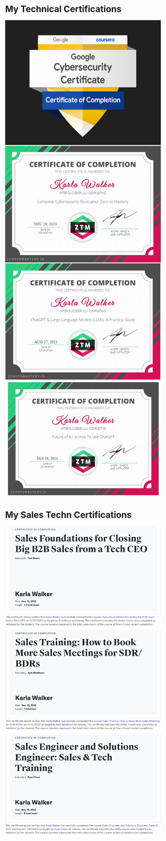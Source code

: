 <h1>My Technical Certifications</h1>
<img src="myGCC.png"/>

<img src="ZTMCYBERSEC.png"/>

<img src="MyZTMCert.png"/>

<img src="MyZTMAICert.png"/>


<h1>My Sales Techn Certifications</h1>

<img src="SALECLOSING.png"/>

<img src="SALECLOSING2.png"/>

<img src="SALECLOSING3.png"/>


